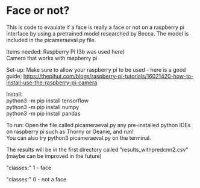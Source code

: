 # Face or not?
This is code to evaulate if a face is really a face or not on a raspberry pi interface by using a pretrained model researched by Becca. The model is included in the picameraeval.py file. 

Items needed:
Raspberry Pi (3b was used here) <br />
Camera that works with raspberry pi <br />

Set-up:
Make sure to allow your raspberry pi to be used - here is a good guide; https://thepihut.com/blogs/raspberry-pi-tutorials/16021420-how-to-install-use-the-raspberry-pi-camera

Install: <br />
python3 -m pip install tensorflow <br />
python3 -m pip install numpy <br />
python3 -m pip install pandas <br />

To run:
Open the file called picameraeval.py any pre-installed python IDEs on raspberry pi such as Thorny or Geanie, and run! <br />
You can also try python3 picameraeval.py on the terminal. <br />

The results will be in the first directory called "results_withpredcnn2.csv" (maybe can be improved in the future)

"classes:" 1 - face

"classes:" 0 - not a face
